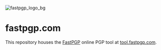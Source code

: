 ![fastpgp_logo_bg](https://user-images.githubusercontent.com/80276268/212503986-546c733a-6f99-4ded-ab98-6b7a0cc9c057.png)
# fastpgp.com
This repository houses the [FastPGP](https://github.com/FastPGP/) online PGP tool at [tool.fastpgp.com](https://tool.fastpgp.com/).
